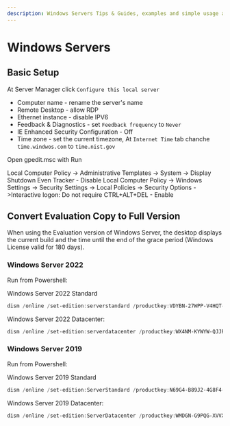 ```yaml
---
description: Windows Servers Tips & Guides, examples and simple usage and useful software
---
```


# Windows Servers

## Basic Setup

At Server Manager click `Configure this local server`

* Computer name - rename the server's name
* Remote Desktop - allow RDP
* Ethernet instance - disable IPV6
* Feedback & Diagnostics - set `Feedback frequency` to `Never`
* IE Enhanced Security Configuration - Off
* Time zone - set the current timezone, At `Internet Time` tab chanche `time.windwos.com` to `time.nist.gov`

Open gpedit.msc with Run

Local Computer Policy -> Administrative Templates -> System -> Display Shutdown Even Tracker - Disable
Local Computer Policy -> Windows Settings -> Security Settings -> Local Policies -> Security Options ->Interactive logon: Do not require CTRL+ALT+DEL - Enable

## Convert Evaluation Copy to Full Version

When using the Evaluation version of Windows Server, the desktop displays the current build and the time until the end of the grace period (Windows License valid for 180 days).

### Windows Server 2022

Run from Powershell:

Windows Server 2022 Standard

```powershell
dism /online /set-edition:serverstandard /productkey:VDYBN-27WPP-V4HQT-9VMD4-VMK7H /accepteula
```

Windows Server 2022 Datacenter:

```powershell
dism /online /set-edition:serverdatacenter /productkey:WX4NM-KYWYW-QJJR4-XV3QB-6VM33 /accepteula
```

### Windows Server 2019

Run from Powershell:

Windows Server 2019 Standard

```powershell
dism /online /set-edition:ServerStandard /productkey:N69G4-B89J2-4G8F4-WWYCC-J464C /accepteula
```

Windows Server 2019 Datacenter:

```powershell
dism /online /set-edition:ServerDatacenter /productkey:WMDGN-G9PQG-XVVXX-R3X43-63DFG /accepteula
```

